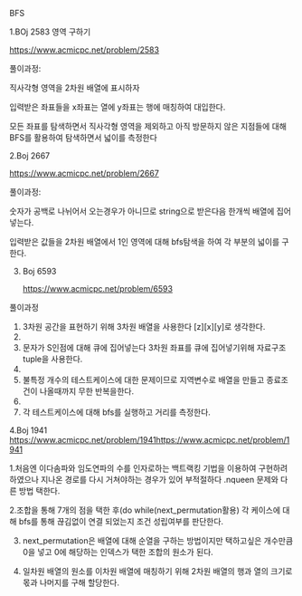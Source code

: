 BFS

1.BOj 2583 영역 구하기

https://www.acmicpc.net/problem/2583

풀이과정:

직사각형 영역을 2차원 배열에 표시하자

입력받은 좌표들을 x좌표는 열에 y좌표는 행에 매칭하여 대입한다.

모든 좌표를 탐색하면서 직사각형 영역을 제외하고 아직 방문하지 않은 지점들에 대해 BFS를 활용하여 탐색하면서 넓이를 측정한다

2.Boj 2667

https://www.acmicpc.net/problem/2667

풀이과정:

숫자가 공백로 나뉘어서 오는경우가 아니므로 string으로 받은다음 한개씩 배열에 집어넣는다.

입력받은 값들을  2차원 배열에서 1인 영역에 대해 bfs탐색을 하여 각 부분의 넓이를 구한다.  

3. Boj 6593

   https://www.acmicpc.net/problem/6593

풀이과정

1. 3차원 공간을 표현하기 위해 3차원 배열을 사용한다 [z][x][y]로 생각한다.
2. 
3.  문자가 S인점에 대해 큐에 집어넣는다 3차원 좌표를 큐에 집어넣기위해 자료구조 tuple을 사용한다.
4.  
5.   불특정 개수의 테스트케이스에 대한 문제이므로 지역변수로 배열을 만들고 종료조건이 나올때까지 무한 반복을한다.
6.   
7.   각 테스트케이스에 대해 bfs를 실행하고 거리를 측정한다.

4.Boj 1941
https://www.acmicpc.net/problem/1941https://www.acmicpc.net/problem/1941

1.처음엔 이다솜파와 임도연파의 수를 인자로하는  백트랙킹 기법을 이용하여 구현하려 하였으나 지나온 경로를 다시 거쳐야하는 경우가 있어 부적절하다 .nqueen 문제와 다른 방법 택한다.

2.조합을 통해 7개의 점을 택한 후(do while(next_permutation활용) 각 케이스에 대해 bfs를 통해 끊김없이 연결 되었는지 조건 성립여부를 판단한다. 

3. next_permutation은 배열에 대해 순열을 구하는 방법이지만 택하고싶은 개수만큼 0을 넣고 0에 해당하는 인덱스가 택한 조합의 원소가 된다.

4. 일차원 배열의 원소를 이차원 배열에 매칭하기 위해 2차원 배열의 행과 열의 크기로 몫과 나머지를 구해 할당한다. 

   
